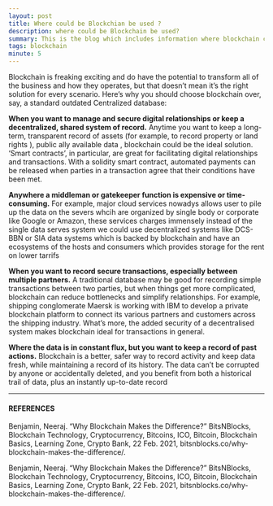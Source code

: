 ```yaml
---
layout: post
title: Where could be Blockchian be used ?
description: where could be Blockchain be used?
summary: This is the blog which includes information where blockchain could be used.
tags: blockchain
minute: 5
---
```


Blockchain is freaking exciting and do have the potential to transform  all of the business and how they operates, but that doesn’t mean it’s the right  solution for every scenario. Here’s why you should choose blockchain  over, say, a standard outdated Centralized database:

**When you want to manage and secure digital relationships or keep a decentralized, shared system of record.**  Anytime you want to keep a long-term, transparent record of assets (for  example, to record property or land rights ), public ally available data , blockchain could be the  ideal solution. ‘Smart contracts’, in particular, are great for  facilitating digital relationships and transactions. With a solidity smart  contract, automated payments can be released when parties in a  transaction agree that their conditions have been met.

**Anywhere a middleman or gatekeeper function is expensive or time-consuming.** For  example, major cloud services nowadys allows user to pile up the data on the severs whcih are organized by single body or corporate like Google or Amazon, these services charges immensely instead of the single data serves system we could use decentralized systems like DCS-BBN or SIA data systems which is backed by blockchain and have an ecosystems of the hosts and consumers which provides storage for the rent on lower tarrifs

**When you want to record secure transactions, especially between multiple partners.** A  traditional database may be good for recording simple transactions  between two parties, but when things get more complicated, blockchain  can reduce bottlenecks and simplify relationships. For example, shipping  conglomerate Maersk is working with IBM to develop a private blockchain  platform to connect its various partners and customers across the  shipping industry. What’s more, the added security of a decentralised  system makes blockchain ideal for transactions in general.

**Where the data is in constant flux, but you want to keep a record of past actions.**  Blockchain is a better, safer way to record activity and keep data  fresh, while maintaining a record of its history. The data can’t be  corrupted by anyone or accidentally deleted, and you benefit from both a  historical trail of data, plus an instantly up-to-date record 

---

#### REFERENCES
Benjamin, Neeraj. “Why Blockchain Makes the Difference?” BitsNBlocks, Blockchain Technology, Cryptocurrency, Bitcoins, ICO, Bitcoin, Blockchain Basics, Learning Zone, Crypto Bank, 22 Feb. 2021, bitsnblocks.co/why-blockchain-makes-the-difference/.

‌Benjamin, Neeraj. “Why Blockchain Makes the Difference?” BitsNBlocks, Blockchain Technology, Cryptocurrency, Bitcoins, ICO, Bitcoin, Blockchain Basics, Learning Zone, Crypto Bank, 22 Feb. 2021, bitsnblocks.co/why-blockchain-makes-the-difference/.
